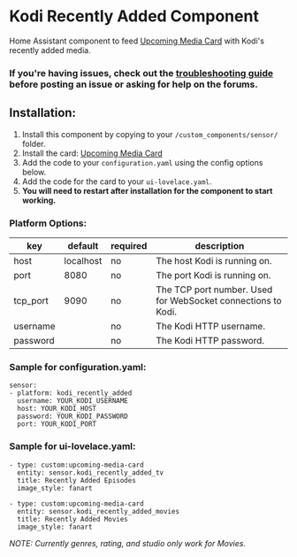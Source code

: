 # Kodi Recently Added Component

Home Assistant component to feed [Upcoming Media Card](https://github.com/custom-cards/upcoming-media-card) with
Kodi's recently added media.


### If you're having issues, check out the [troubleshooting guide](https://github.com/custom-cards/upcoming-media-card/blob/master/troubleshooting.md) before posting an issue or asking for help on the forums.

## Installation:
1. Install this component by copying to your `/custom_components/sensor/` folder.
2. Install the card: [Upcoming Media Card](https://github.com/custom-cards/upcoming-media-card)
3. Add the code to your `configuration.yaml` using the config options below.
4. Add the code for the card to your `ui-lovelace.yaml`. 
5. **You will need to restart after installation for the component to start working.**

### Platform Options:

| key | default | required | description
| --- | --- | --- | ---
| host | localhost | no | The host Kodi is running on.
| port | 8080 | no | The port Kodi is running on.
| tcp_port | 9090 | no | The TCP port number. Used for WebSocket connections to Kodi.
| username | | no | The Kodi HTTP username.
| password | | no | The Kodi HTTP password.

### Sample for configuration.yaml:

    sensor:
    - platform: kodi_recently_added
      username: YOUR_KODI_USERNAME
      host: YOUR_KODI_HOST
      password: YOUR_KODI_PASSWORD
      port: YOUR_KODI_PORT

### Sample for ui-lovelace.yaml:

    - type: custom:upcoming-media-card
      entity: sensor.kodi_recently_added_tv
      title: Recently Added Episodes
      image_style: fanart

    - type: custom:upcoming-media-card
      entity: sensor.kodi_recently_added_movies
      title: Recently Added Movies
      image_style: fanart

*NOTE: Currently genres, rating, and studio only work for Movies.*
